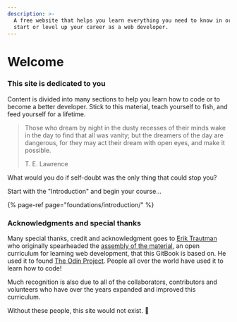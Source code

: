 ```yaml
---
description: >-
  A free website that helps you learn everything you need to know in order to
  start or level up your career as a web developer.
---
```


# Welcome

### This site is dedicated to you

Content is divided into many sections to help you learn how to code or to become a better developer. Stick to this material, teach yourself to fish, and feed yourself for a lifetime.

> Those who dream by night in the dusty recesses of their minds wake in the day to find that all was vanity; but the dreamers of the day are dangerous, for they may act their dream with open eyes, and make it possible.  
>   
> T. E. Lawrence

What would you do if self-doubt was the only thing that could stop you?

Start with the "Introduction" and begin your course...

{% page-ref page="foundations/introduction/" %}

### Acknowledgments and special thanks

Many special thanks, credit and acknowledgment goes to [Erik Trautman](https://github.com/eriktrautman) who originally spearheaded the [assembly of the material](https://github.com/TheOdinProject/curriculum), an open curriculum for learning web development, that this GitBook is based on. He used it to found [The Odin Project](https://www.theodinproject.com/). People all over the world have used it to learn how to code!

Much recognition is also due to all of the collaborators, contributors and volunteers who have over the years expanded and improved this curriculum.

Without these people, this site would not exist. 🙏


